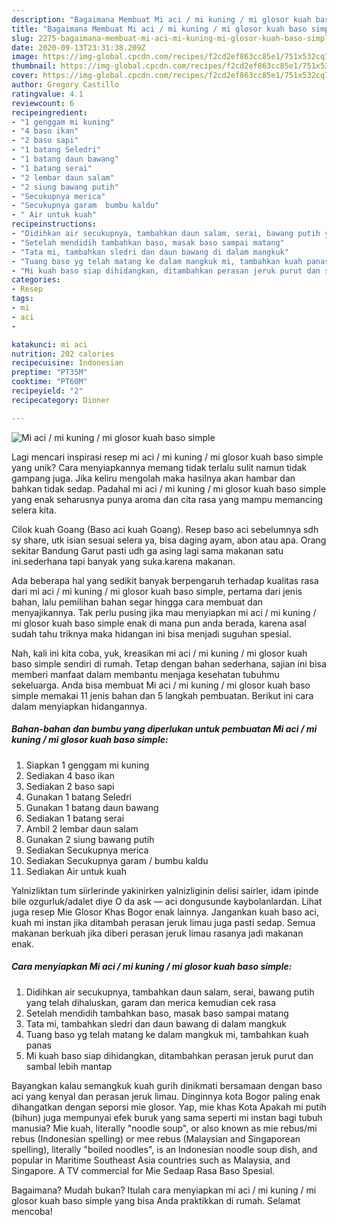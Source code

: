 ```yaml
---
description: "Bagaimana Membuat Mi aci / mi kuning / mi glosor kuah baso simple, Bisa Manjain Lidah"
title: "Bagaimana Membuat Mi aci / mi kuning / mi glosor kuah baso simple, Bisa Manjain Lidah"
slug: 2275-bagaimana-membuat-mi-aci-mi-kuning-mi-glosor-kuah-baso-simple-bisa-manjain-lidah
date: 2020-09-13T23:31:38.209Z
image: https://img-global.cpcdn.com/recipes/f2cd2ef863cc85e1/751x532cq70/mi-aci-mi-kuning-mi-glosor-kuah-baso-simple-foto-resep-utama.jpg
thumbnail: https://img-global.cpcdn.com/recipes/f2cd2ef863cc85e1/751x532cq70/mi-aci-mi-kuning-mi-glosor-kuah-baso-simple-foto-resep-utama.jpg
cover: https://img-global.cpcdn.com/recipes/f2cd2ef863cc85e1/751x532cq70/mi-aci-mi-kuning-mi-glosor-kuah-baso-simple-foto-resep-utama.jpg
author: Gregory Castillo
ratingvalue: 4.1
reviewcount: 6
recipeingredient:
- "1 genggam mi kuning"
- "4 baso ikan"
- "2 baso sapi"
- "1 batang Seledri"
- "1 batang daun bawang"
- "1 batang serai"
- "2 lembar daun salam"
- "2 siung bawang putih"
- "Secukupnya merica"
- "Secukupnya garam  bumbu kaldu"
- " Air untuk kuah"
recipeinstructions:
- "Didihkan air secukupnya, tambahkan daun salam, serai, bawang putih yang telah dihaluskan, garam dan merica kemudian cek rasa"
- "Setelah mendidih tambahkan baso, masak baso sampai matang"
- "Tata mi, tambahkan sledri dan daun bawang di dalam mangkuk"
- "Tuang baso yg telah matang ke dalam mangkuk mi, tambahkan kuah panas"
- "Mi kuah baso siap dihidangkan, ditambahkan perasan jeruk purut dan sambal lebih mantap"
categories:
- Resep
tags:
- mi
- aci
- 

katakunci: mi aci  
nutrition: 202 calories
recipecuisine: Indonesian
preptime: "PT35M"
cooktime: "PT60M"
recipeyield: "2"
recipecategory: Dinner

---
```



![Mi aci / mi kuning / mi glosor kuah baso simple](https://img-global.cpcdn.com/recipes/f2cd2ef863cc85e1/751x532cq70/mi-aci-mi-kuning-mi-glosor-kuah-baso-simple-foto-resep-utama.jpg)

Lagi mencari inspirasi resep mi aci / mi kuning / mi glosor kuah baso simple yang unik? Cara menyiapkannya memang tidak terlalu sulit namun tidak gampang juga. Jika keliru mengolah maka hasilnya akan hambar dan bahkan tidak sedap. Padahal mi aci / mi kuning / mi glosor kuah baso simple yang enak seharusnya punya aroma dan cita rasa yang mampu memancing selera kita.

Cilok kuah Goang (Baso aci kuah Goang). Resep baso aci sebelumnya sdh sy share, utk isian sesuai selera ya, bisa daging ayam, abon atau apa. Orang sekitar Bandung Garut pasti udh ga asing lagi sama makanan satu ini.sederhana tapi banyak yang suka.karena makanan.

Ada beberapa hal yang sedikit banyak berpengaruh terhadap kualitas rasa dari mi aci / mi kuning / mi glosor kuah baso simple, pertama dari jenis bahan, lalu pemilihan bahan segar hingga cara membuat dan menyajikannya. Tak perlu pusing jika mau menyiapkan mi aci / mi kuning / mi glosor kuah baso simple enak di mana pun anda berada, karena asal sudah tahu triknya maka hidangan ini bisa menjadi suguhan spesial.


Nah, kali ini kita coba, yuk, kreasikan mi aci / mi kuning / mi glosor kuah baso simple sendiri di rumah. Tetap dengan bahan sederhana, sajian ini bisa memberi manfaat dalam membantu menjaga kesehatan tubuhmu sekeluarga. Anda bisa membuat Mi aci / mi kuning / mi glosor kuah baso simple memakai 11 jenis bahan dan 5 langkah pembuatan. Berikut ini cara dalam menyiapkan hidangannya.

<!--inarticleads1-->

##### Bahan-bahan dan bumbu yang diperlukan untuk pembuatan Mi aci / mi kuning / mi glosor kuah baso simple:

1. Siapkan 1 genggam mi kuning
1. Sediakan 4 baso ikan
1. Sediakan 2 baso sapi
1. Gunakan 1 batang Seledri
1. Gunakan 1 batang daun bawang
1. Sediakan 1 batang serai
1. Ambil 2 lembar daun salam
1. Gunakan 2 siung bawang putih
1. Sediakan Secukupnya merica
1. Sediakan Secukupnya garam / bumbu kaldu
1. Sediakan  Air untuk kuah


Yalnizliktan tum siirlerinde yakinirken yalnizliginin delisi sairler, idam ipinde bile ozgurluk/adalet diye O da ask — aci dongusunde kaybolanlardan. Lihat juga resep Mie Glosor Khas Bogor enak lainnya. Jangankan kuah baso aci, kuah mi instan jika ditambah perasan jeruk limau juga pasti sedap. Semua makanan berkuah jika diberi perasan jeruk limau rasanya jadi makanan enak. 

<!--inarticleads2-->

##### Cara menyiapkan Mi aci / mi kuning / mi glosor kuah baso simple:

1. Didihkan air secukupnya, tambahkan daun salam, serai, bawang putih yang telah dihaluskan, garam dan merica kemudian cek rasa
1. Setelah mendidih tambahkan baso, masak baso sampai matang
1. Tata mi, tambahkan sledri dan daun bawang di dalam mangkuk
1. Tuang baso yg telah matang ke dalam mangkuk mi, tambahkan kuah panas
1. Mi kuah baso siap dihidangkan, ditambahkan perasan jeruk purut dan sambal lebih mantap


Bayangkan kalau semangkuk kuah gurih dinikmati bersamaan dengan baso aci yang kenyal dan perasan jeruk limau. Dinginnya kota Bogor paling enak dihangatkan dengan seporsi mie glosor. Yap, mie khas Kota Apakah mi putih (bihun) juga mempunyai efek buruk yang sama seperti mi instan bagi tubuh manusia? Mie kuah, literally &#34;noodle soup&#34;, or also known as mie rebus/mi rebus (Indonesian spelling) or mee rebus (Malaysian and Singaporean spelling), literally &#34;boiled noodles&#34;, is an Indonesian noodle soup dish, and popular in Maritime Southeast Asia countries such as Malaysia, and Singapore. A TV commercial for Mie Sedaap Rasa Baso Spesial. 

Bagaimana? Mudah bukan? Itulah cara menyiapkan mi aci / mi kuning / mi glosor kuah baso simple yang bisa Anda praktikkan di rumah. Selamat mencoba!
